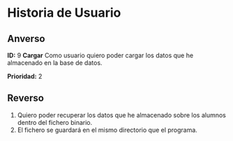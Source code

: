# Historia de Usuario

## Anverso

**ID:** 9 **Cargar**
Como usuario quiero poder cargar los datos que he almacenado en la base de datos.

**Prioridad:** 2

## Reverso

1. Quiero poder recuperar los datos que he almacenado sobre los alumnos dentro del fichero binario.
2. El fichero se guardará en el mismo directorio que el programa.
